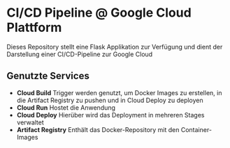 # CI/CD Pipeline @ Google Cloud Plattform
Dieses Repository stellt eine Flask Applikation zur Verfügung und dient der Darstellung einer CI/CD-Pipeline zur Google Cloud

## Genutzte Services
- **Cloud Build**
    Trigger werden genutzt, um Docker Images zu erstellen, in die Artifact Registry zu pushen und in Cloud Deploy zu deployen
- **Cloud Run**
    Hostet die Anwendung
- **Cloud Deploy**
    Hierüber wird das Deployment in mehreren Stages verwaltet
- **Artifact Registry**
    Enthält das Docker-Repository mit den Container-Images